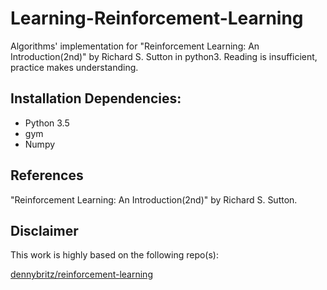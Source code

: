 # Learning-Reinforcement-Learning

Algorithms' implementation for "Reinforcement Learning: An Introduction(2nd)" by Richard S. Sutton in python3.
Reading is insufficient, practice makes understanding. 


## Installation Dependencies:
* Python 3.5
* gym
* Numpy

## References
"Reinforcement Learning: An Introduction(2nd)" by Richard S. Sutton.

## Disclaimer
This work is highly based on the following repo(s):

[dennybritz/reinforcement-learning](https://github.com/dennybritz/reinforcement-learning)

